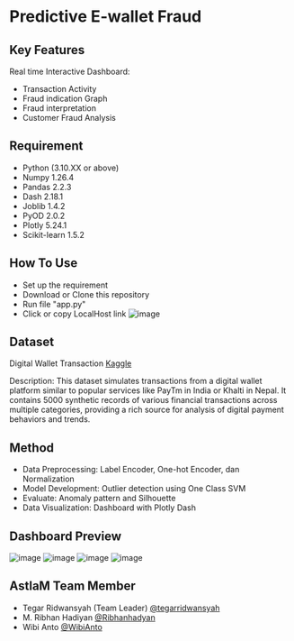 # Predictive E-wallet Fraud

## Key Features
Real time Interactive Dashboard:
- Transaction Activity
- Fraud indication Graph
- Fraud interpretation 
- Customer Fraud Analysis

## Requirement
- Python (3.10.XX or above)
- Numpy 1.26.4
- Pandas 2.2.3
- Dash 2.18.1 
- Joblib 1.4.2
- PyOD 2.0.2
- Plotly 5.24.1
- Scikit-learn 1.5.2

## How To Use
- Set up the requirement
- Download or Clone this repository
- Run file "app.py"
- Click or copy LocalHost link
  ![image](https://github.com/user-attachments/assets/18a63007-80a7-4e7d-af54-ffc85110eee2)



## Dataset
Digital Wallet Transaction [Kaggle](https://www.kaggle.com/datasets/harunrai/digital-wallet-transactions)

Description: This dataset simulates transactions from a digital wallet platform similar to popular services like PayTm in India or Khalti in Nepal. It contains 5000 synthetic records of various financial transactions across multiple categories, providing a rich source for analysis of digital payment behaviors and trends.

## Method
- Data Preprocessing: Label Encoder, One-hot Encoder, dan Normalization
- Model Development: Outlier detection using One Class SVM 
- Evaluate: Anomaly pattern and Silhouette
- Data Visualization: Dashboard with Plotly Dash

## Dashboard Preview
![image](https://github.com/user-attachments/assets/75625dbe-6a66-45b1-83f2-e300bd59c210)
![image](https://github.com/user-attachments/assets/277652a7-da22-4182-9908-3bb61068368f)
![image](https://github.com/user-attachments/assets/acbd6d0c-7ff0-4bfe-90eb-ffb0ba341a06)
![image](https://github.com/user-attachments/assets/4bff28ee-c592-4728-9a44-1879851f6dfc)




## AstlaM Team Member
- Tegar Ridwansyah (Team Leader) [@tegarridwansyah](https://github.com/tegarridwansyah)
- M. Ribhan Hadiyan [@Ribhanhadyan](https://github.com/Ribhanhadyan)
- Wibi Anto [@WibiAnto](https://github.com/WibiAnto/)
